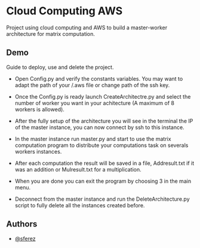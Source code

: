 
# Cloud Computing AWS

Project using cloud computing and AWS to build a master-worker architecture for matrix computation. 


## Demo

Guide to deploy, use and delete the project.

- Open Config.py and verify the constants variables. You may want to adapt the path of your /.aws file or change path of the ssh key.

- Once the Config.py is ready launch CreateArchitectre.py and select the number of worker you want in your achitecture (A maximum of 8 workers is allowed).

- After the fully setup of the architecture you will see in the terminal the IP of the master instance, you can now connect by ssh to this instance.

- In the master instance run master.py and start to use the matrix computation program to distribute your computations task on severals workers instances.

- After each computation the result will be saved in a file, Addresult.txt if it was an addition or Mulresult.txt for a multiplication.

- When you are done you can exit the program by choosing 3 in the main menu.

- Deconnect from the master instance and run the DeleteArchitecture.py script to fully delete all the instances created before.



## Authors

- [@sferez](https://github.com/sferez)

